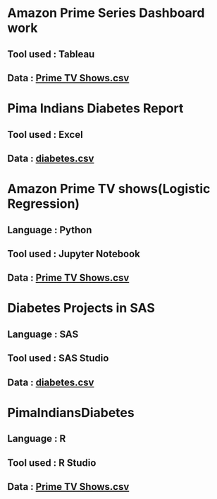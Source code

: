 # Amazon Prime Series Dashboard work

## Tool used : Tableau 
## Data : [Prime TV Shows.csv](https://github.com/Sachinsn19/EduBridge/files/7233124/Prime.TV.Shows.csv)


# Pima Indians Diabetes Report

## Tool used : Excel 
## Data : [diabetes.csv](https://github.com/Sachinsn19/EduBridge/files/7233123/diabetes.csv)


# Amazon Prime TV shows(Logistic Regression)

## Language : Python
## Tool used : Jupyter Notebook 
## Data : [Prime TV Shows.csv](https://github.com/Sachinsn19/EduBridge/files/7233124/Prime.TV.Shows.csv)


# Diabetes Projects in SAS

## Language : SAS
## Tool used : SAS Studio
## Data : [diabetes.csv](https://github.com/Sachinsn19/EduBridge/files/7233123/diabetes.csv)

# PimaIndiansDiabetes

## Language : R
## Tool used : R Studio
## Data : [Prime TV Shows.csv](https://github.com/Sachinsn19/EduBridge/files/7233124/Prime.TV.Shows.csv)
